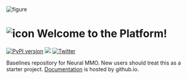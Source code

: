 ![figure](https://neuralmmo.github.io/_static/banner.jpg)

# ![icon](https://neuralmmo.github.io/_build/html/_images/icon.png) Welcome to the Platform!

[![PyPI version](https://badge.fury.io/py/nmmo.svg)](https://badge.fury.io/py/nmmo)
[![](https://dcbadge.vercel.app/api/server/BkMmFUC?style=plastic)](https://discord.gg/BkMmFUC)
[![Twitter](https://img.shields.io/twitter/url/https/twitter.com/cloudposse.svg?style=social&label=Follow%20%40jsuarez5341)](https://twitter.com/jsuarez5341)

Baselines repository for Neural MMO. New users should treat this as a starter project. [Documentation](https://neuralmmo.github.io "Neural MMO Documentation") is hosted by github.io.
